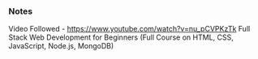 
### Notes ###

Video Followed - https://www.youtube.com/watch?v=nu_pCVPKzTk Full Stack Web Development for Beginners (Full Course on HTML, CSS, JavaScript, Node.js, MongoDB)